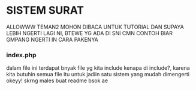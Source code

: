 # SISTEM SURAT

ALLOWWW TEMAN2 MOHON DIBACA UNTUK TUTORIAL DAN SUPAYA LEBIH NGERTI LAGI NI, BTEWE YG ADA DI SNI CMN CONTOH BIAR GMPANG NGERTI IN CARA PAKENYA

### index.php

dalam file ini terdapat bnyak file yg kita include kenapa di include?, karena kita butuhin semua file itu untuk jadiin satu sistem yang mudah dimengerti okeyy! skrng males buat readme bsok ae
